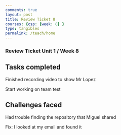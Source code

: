 ```yaml
---
comments: true
layout: post
title: Review Ticket 8
courses: {csp: {week: 8} }
type: tangibles
permalink: /teach/home
---
```


### Review Ticket Unit 1 / Week 8
## Tasks completed
Finished recording video to show Mr Lopez

Start working on team test 

## Challenges faced
Had trouble finding the repository that Miguel shared

Fix: I looked at my email and found it

